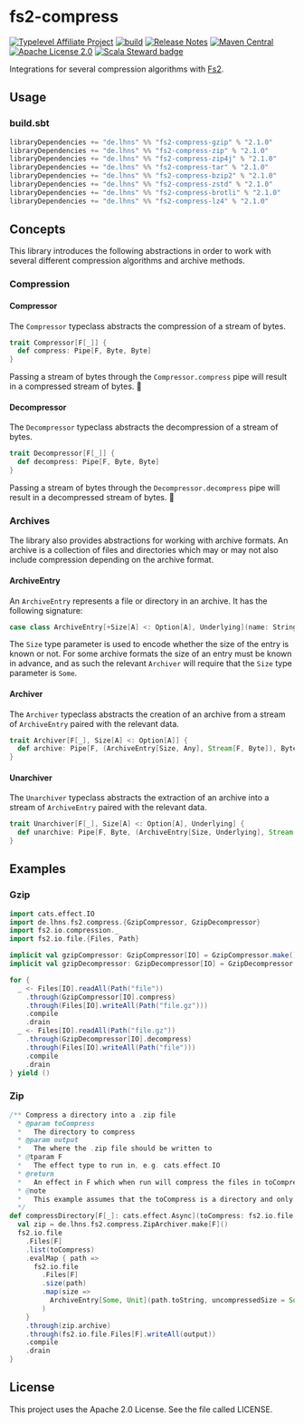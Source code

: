 # fs2-compress

[![Typelevel Affiliate Project](https://img.shields.io/badge/typelevel-affiliate%20project-FFB4B5.svg)](https://typelevel.org/projects/)
[![build](https://github.com/lhns/fs2-compress/actions/workflows/build.yml/badge.svg)](https://github.com/lhns/fs2-compress/actions/workflows/build.yml)
[![Release Notes](https://img.shields.io/github/release/lhns/fs2-compress.svg?maxAge=3600)](https://github.com/lhns/fs2-compress/releases/latest)
[![Maven Central](https://img.shields.io/maven-central/v/de.lhns/fs2-compress_2.13)](https://search.maven.org/artifact/de.lhns/fs2-compress_2.13)
[![Apache License 2.0](https://img.shields.io/github/license/lhns/fs2-compress.svg?maxAge=3600)](https://www.apache.org/licenses/LICENSE-2.0)
[![Scala Steward badge](https://img.shields.io/badge/Scala_Steward-helping-blue.svg?style=flat&logo=data:image/png;base64,iVBORw0KGgoAAAANSUhEUgAAAA4AAAAQCAMAAAARSr4IAAAAVFBMVEUAAACHjojlOy5NWlrKzcYRKjGFjIbp293YycuLa3pYY2LSqql4f3pCUFTgSjNodYRmcXUsPD/NTTbjRS+2jomhgnzNc223cGvZS0HaSD0XLjbaSjElhIr+AAAAAXRSTlMAQObYZgAAAHlJREFUCNdNyosOwyAIhWHAQS1Vt7a77/3fcxxdmv0xwmckutAR1nkm4ggbyEcg/wWmlGLDAA3oL50xi6fk5ffZ3E2E3QfZDCcCN2YtbEWZt+Drc6u6rlqv7Uk0LdKqqr5rk2UCRXOk0vmQKGfc94nOJyQjouF9H/wCc9gECEYfONoAAAAASUVORK5CYII=)](https://scala-steward.org)

Integrations for several compression algorithms with [Fs2](https://github.com/typelevel/fs2).

## Usage

### build.sbt

```sbt
libraryDependencies += "de.lhns" %% "fs2-compress-gzip" % "2.1.0"
libraryDependencies += "de.lhns" %% "fs2-compress-zip" % "2.1.0"
libraryDependencies += "de.lhns" %% "fs2-compress-zip4j" % "2.1.0"
libraryDependencies += "de.lhns" %% "fs2-compress-tar" % "2.1.0"
libraryDependencies += "de.lhns" %% "fs2-compress-bzip2" % "2.1.0"
libraryDependencies += "de.lhns" %% "fs2-compress-zstd" % "2.1.0"
libraryDependencies += "de.lhns" %% "fs2-compress-brotli" % "2.1.0"
libraryDependencies += "de.lhns" %% "fs2-compress-lz4" % "2.1.0"
```

## Concepts
This library introduces the following abstractions in order to work with several different compression algorithms and
archive methods.

### Compression
#### Compressor
The `Compressor` typeclass abstracts the compression of a stream of bytes.
```scala
trait Compressor[F[_]] {
  def compress: Pipe[F, Byte, Byte]
}
```
Passing a stream of bytes through the `Compressor.compress` pipe will result in a compressed stream of bytes. :tada:

#### Decompressor
The `Decompressor` typeclass abstracts the decompression of a stream of bytes.
```scala
trait Decompressor[F[_]] {
  def decompress: Pipe[F, Byte, Byte]
}
```
Passing a stream of bytes through the `Decompressor.decompress` pipe will result in a decompressed stream of bytes. :tada:

### Archives
The library also provides abstractions for working with archive formats. An archive is a collection of files and directories
which may or may not also include compression depending on the archive format.
#### ArchiveEntry
An `ArchiveEntry` represents a file or directory in an archive. It has the following signature:
```scala
case class ArchiveEntry[+Size[A] <: Option[A], Underlying](name: String, uncompressedSize: Size[Long], underlying: Underlying, ...)
```
The `Size` type parameter is used to encode whether the size of the entry is known or not. For some archive formats the size
of an entry must be known in advance, and as such the relevant `Archiver` will require that the `Size` type parameter is `Some`.
#### Archiver
The `Archiver` typeclass abstracts the creation of an archive from a stream of `ArchiveEntry` paired with the relevant data.
```scala
trait Archiver[F[_], Size[A] <: Option[A]] {
  def archive: Pipe[F, (ArchiveEntry[Size, Any], Stream[F, Byte]), Byte]
}
```
#### Unarchiver
The `Unarchiver` typeclass abstracts the extraction of an archive into a stream of `ArchiveEntry` paired with the relevant data.
```scala
trait Unarchiver[F[_], Size[A] <: Option[A], Underlying] {
  def unarchive: Pipe[F, Byte, (ArchiveEntry[Size, Underlying], Stream[F, Byte])]
}
```

## Examples

### Gzip
```scala
import cats.effect.IO
import de.lhns.fs2.compress.{GzipCompressor, GzipDecompressor}
import fs2.io.compression._
import fs2.io.file.{Files, Path}

implicit val gzipCompressor: GzipCompressor[IO] = GzipCompressor.make()
implicit val gzipDecompressor: GzipDecompressor[IO] = GzipDecompressor.make()

for {
  _ <- Files[IO].readAll(Path("file"))
    .through(GzipCompressor[IO].compress)
    .through(Files[IO].writeAll(Path("file.gz")))
    .compile
    .drain
  _ <- Files[IO].readAll(Path("file.gz"))
    .through(GzipDecompressor[IO].decompress)
    .through(Files[IO].writeAll(Path("file")))
    .compile
    .drain
} yield ()
```

### Zip
```scala
/** Compress a directory into a .zip file
  * @param toCompress
  *   The directory to compress
  * @param output
  *   The where the .zip file should be written to
  * @tparam F
  *   The effect type to run in, e.g. cats.effect.IO
  * @return
  *   An effect in F which when run will compress the files in toCompress and write a .zip file to output
  * @note
  *   This example assumes that the toCompress is a directory and only contains files, no subdirectories
  */
def compressDirectory[F[_]: cats.effect.Async](toCompress: fs2.io.file.Path, output: fs2.io.file.Path): F[Unit] = {
  val zip = de.lhns.fs2.compress.ZipArchiver.make[F]()
  fs2.io.file
    .Files[F]
    .list(toCompress)
    .evalMap { path =>
      fs2.io.file
        .Files[F]
        .size(path)
        .map(size =>
          ArchiveEntry[Some, Unit](path.toString, uncompressedSize = Some(size)) -> fs2.io.file.Files[F].readAll(path)
        )
    }
    .through(zip.archive)
    .through(fs2.io.file.Files[F].writeAll(output))
    .compile
    .drain
}
```

## License

This project uses the Apache 2.0 License. See the file called LICENSE.

